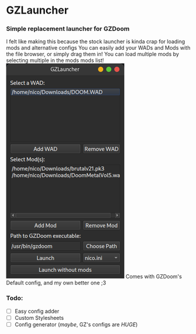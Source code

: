 # GZLauncher <br>

### Simple replacement launcher for GZDoom

I felt like making this because the stock launcher is kinda crap for loading mods and alternative configs
You can easily add your WADs and Mods with the file browser, or simply drag them in!
You can load multiple mods by selecting multiple in the mods mods list!
<img src="ex.png">
Comes with GZDoom's Default config, and my own better one ;3

### Todo:

- [ ] Easy config adder
- [ ] Custom Stylesheets
- [ ] Config generator (*maybe*, GZ's configs are *HUGE*)